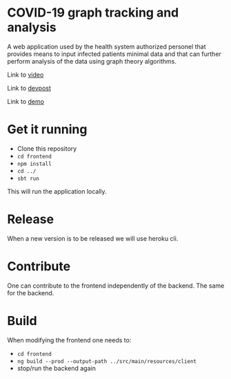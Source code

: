 # COVID-19 graph tracking and analysis
A web application used by the health system authorized personel that provides means to input infected patients minimal data and that can further perform analysis of the data using graph theory algorithms.

Link to [video](https://www.youtube.com/watch?v=XBkBRt_Q4FE)

Link to [devpost](https://devpost.com/software/tbd-546hmo)

Link to [demo](https://covid19-graph-tracked-analysis.herokuapp.com/)



# Get it running
*  Clone this repository
*  `cd frontend`
*  `npm install`
*  `cd ../`
*  `sbt run`

This will run the application locally.

# Release
When a new version is to be released we will use heroku cli.

# Contribute
One can contribute to the frontend independently of the backend. The same for the backend.

# Build
When modifying the frontend one needs to:
*  `cd frontend`
*  `ng build --prod --output-path ../src/main/resources/client`
*  stop/run the backend again